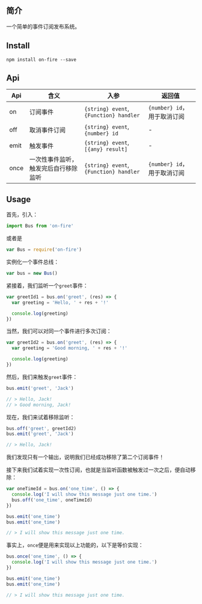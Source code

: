 ## 简介

一个简单的事件订阅发布系统。


## Install

```shell
npm install on-fire --save
```


## Api

Api  |  含义  |  入参  |  返回值
-----|-------|--------|-------
on  |  订阅事件  |  `{string} event`, `{Function} handler`  |  `{number} id`，用于取消订阅
off  |  取消事件订阅  |  `{string} event`, `{number} id`  |  -
emit  |  触发事件  |  `{string} event`, `[{any} result]`  |  -
once  |  一次性事件监听，触发完后自行移除监听  |  `{string} event`, `{Function} handler`  |  `{number} id`，用于取消订阅


## Usage

首先，引入：

```javascript
import Bus from 'on-fire'
```

或者是

```javascript
var Bus = require('on-fire')
```

实例化一个事件总线：

```javascript
var bus = new Bus()
```

紧接着，我们监听一个`greet`事件：

```javascript
var greetId1 = bus.on('greet', (res) => {
  var greeting = 'Hello, ' + res + '!'

  console.log(greeting)
})
```

当然，我们可以对同一个事件进行多次订阅：

```javascript
var greetId2 = bus.on('greet', (res) => {
  var greeting = 'Good morning, ' + res + '!'

  console.log(greeting)
})
```

然后，我们来触发`greet`事件：

```javascript
bus.emit('greet', 'Jack')

// > Hello, Jack!
// > Good morning, Jack!
```

现在，我们来试着移除监听：

```javascript
bus.off('greet', greetId2)
bus.emit('greet', 'Jack')

// > Hello, Jack!
```

我们发现只有一个输出，说明我们已经成功移除了第二个订阅事件！

接下来我们试着实现一次性订阅，也就是当监听函数被触发过一次之后，便自动移除：  

```javascript
var oneTimeId = bus.on('one_time', () => {
  console.log('I will show this message just one time.')
  bus.off('one_time', oneTimeId)
})

bus.emit('one_time')
bus.emit('one_time')

// > I will show this message just one time.
```

事实上，`once`便是用来实现以上功能的，以下是等价实现：

```javascript
bus.once('one_time', () => {
  console.log('I will show this message just one time.')
})

bus.emit('one_time')
bus.emit('one_time')

// > I will show this message just one time.
```



